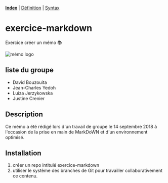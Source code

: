 [**Index**](#) | [Définition](https://github.com/JustineCrenier/exercice-markdown/blob/master/Définition.md) | [Syntax](https://github.com/JustineCrenier/exercice-markdown/blob/master/syntax.md)
# exercice-markdown

Exercice créer un mémo  :books:

![mémo logo](https://www.fil.ion.ucl.ac.uk/memo/images/Memo_logo_lg.png)

## liste du groupe

- David Bouzouita 
- Jean-Charles Yedoh
- Luiza Jerzykowska
- Justine Crenier

## Description

Ce  mémo a été rédigé lors d'un travail de groupe le 14 septembre 2018 à l'occasion de la prise en main de MarkDoWN et d'un environnement optimisé.

## Installation

1. créer un repo intitulé exercice-markdown
2. utiliser le système des branches de Git pour travailler collaborativement ce contenu.





